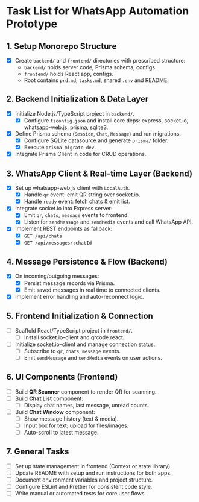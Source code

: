 # Task List for WhatsApp Automation Prototype

## 1. Setup Monorepo Structure
- [x] Create `backend/` and `frontend/` directories with prescribed structure:
  - `backend/` holds server code, Prisma schema, configs.
  - `frontend/` holds React app, configs.
  - Root contains `prd.md`, `tasks.md`, shared `.env` and README.

## 2. Backend Initialization & Data Layer
- [x] Initialize Node.js/TypeScript project in `backend/`.
  - [x] Configure `tsconfig.json` and install core deps: express, socket.io, whatsapp-web.js, prisma, sqlite3.
- [x] Define Prisma schema (`Session`, `Chat`, `Message`) and run migrations.
  - [x] Configure SQLite datasource and generate `prisma/` folder.
  - [x] Execute `prisma migrate dev`.
- [x] Integrate Prisma Client in code for CRUD operations.

## 3. WhatsApp Client & Real-time Layer (Backend)
- [x] Set up whatsapp-web.js client with `LocalAuth`.
  - [x] Handle `qr` event: emit QR string over socket.io.
  - [x] Handle `ready` event: fetch chats & emit list.
- [x] Integrate socket.io into Express server:
  - [x] Emit `qr`, `chats`, `message` events to frontend.
  - [x] Listen for `sendMessage` and `sendMedia` events and call WhatsApp API.
- [x] Implement REST endpoints as fallback:
  - [x] `GET /api/chats`
  - [x] `GET /api/messages/:chatId`

## 4. Message Persistence & Flow (Backend)
- [x] On incoming/outgoing messages:
  - [x] Persist message records via Prisma.
  - [x] Emit saved messages in real time to connected clients.
- [x] Implement error handling and auto-reconnect logic.

## 5. Frontend Initialization & Connection
- [ ] Scaffold React/TypeScript project in `frontend/`.
  - [ ] Install socket.io-client and qrcode.react.
- [ ] Initialize socket.io-client and manage connection status.
  - [ ] Subscribe to `qr`, `chats`, `message` events.
  - [ ] Emit `sendMessage` and `sendMedia` events on user actions.

## 6. UI Components (Frontend)
- [ ] Build **QR Scanner** component to render QR for scanning.
- [ ] Build **Chat List** component:
  - [ ] Display chat names, last message, unread counts.
- [ ] Build **Chat Window** component:
  - [ ] Show message history (text & media).
  - [ ] Input box for text; upload for files/images.
  - [ ] Auto-scroll to latest message.

## 7. General Tasks
- [ ] Set up state management in frontend (Context or state library).
- [ ] Update README with setup and run instructions for both apps.
- [ ] Document environment variables and project structure.
- [ ] Configure ESLint and Prettier for consistent code style.
- [ ] Write manual or automated tests for core user flows.
